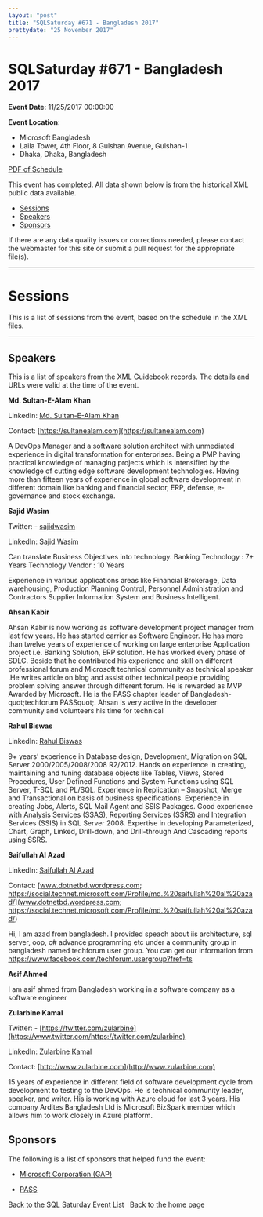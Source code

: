```yaml
---
layout: "post" 
title: "SQLSaturday #671 - Bangladesh 2017" 
prettydate: "25 November 2017" 
---
```

# SQLSaturday #671 - Bangladesh 2017
 
**Event Date**: 11/25/2017 00:00:00
 
**Event Location**:
- Microsoft Bangladesh
- Laila Tower, 4th Floor, 8 Gulshan Avenue, Gulshan-1
- Dhaka, Dhaka, Bangladesh
 
<a href="/assets/pdf/0671.pdf">PDF of Schedule</a>
 
This event has completed. All data shown below is from the historical XML public data available.
<ul>
   <li><a href="#sessions">Sessions</a></li>
   <li><a href="#speakers">Speakers</a></li>
   <li><a href="#sponsors">Sponsors</a></li>
</ul>
 
 
If there are any data quality issues or corrections needed, please contact the webmaster for this site or submit a pull request for the appropriate file(s). 
 
----------------------------------------------------------------------------------- 
 
# <a name="sessions"></a>Sessions
This is a list of sessions from the event, based on the schedule in the XML files.
 
----------------------------------------------------------------------------------- 
## <a name="#speakers"></a>Speakers
This is a list of speakers from the XML Guidebook records. The details and URLs were valid at the time of the event.
 
 
**Md. Sultan-E-Alam Khan**
 
LinkedIn: [Md. Sultan-E-Alam Khan](https://www.linkedin.com/in/md-sultan-e-alam-khan-pmp-75b78ab)
 
Contact: [https://sultanealam.com](https://sultanealam.com)
 
A DevOps Manager and a software solution architect with unmediated experience in digital transformation for enterprises. Being a PMP having practical knowledge of managing projects which is intensified by the knowledge of cutting edge software development technologies. Having more than fifteen years of experience in global software development in different domain like banking and financial sector, ERP, defense, e-governance and stock exchange.
 
**Sajid Wasim**
 
Twitter:  - [sajidwasim](https://www.twitter.com/sajidwasim)
 
LinkedIn: [Sajid Wasim](http://www.linkedin.com/in/SajidWasim)
 
Can translate Business Objectives into technology. 
Banking Technology : 7+ Years 
Technology Vendor : 10 Years 

Experience in various applications areas like Financial  Brokerage, Data warehousing, Production Planning  Control, Personnel  Administration and Contractors  Supplier Information System and Business Intelligent.
 
**Ahsan Kabir**
 
Ahsan Kabir is now working as software development project manager from last few years. He has started carrier as Software Engineer. He has more than twelve years of experience of working on large enterprise Application project i.e. Banking Solution, ERP solution. He has worked every phase of SDLC. Beside that he contributed his experience and skill on different professional forum and Microsoft technical community as technical speaker .He writes article on blog and assist other technical people providing problem solving answer through different forum. He is rewarded as MVP Awarded by Microsoft. He is the PASS chapter leader of Bangladesh-quot;techforum PASSquot;. Ahsan is very active in the developer community and volunteers his time for technical 
 
**Rahul Biswas**
 
LinkedIn: [Rahul Biswas](https://linkedin.com/in/rahul-biswas-77215130)
 
9+ years’ experience in Database design, Development, Migration on SQL Server 2000/2005/2008/2008 R2/2012.
Hands on experience in creating, maintaining and tuning database objects like Tables, Views, Stored Procedures, User Defined Functions and System Functions using SQL Server, T-SQL and PL/SQL.
Experience in Replication – Snapshot, Merge and Transactional on basis of business specifications. 
Experience in creating Jobs, Alerts, SQL Mail Agent and SSIS Packages.
Good experience with Analysis Services (SSAS), Reporting Services (SSRS) and Integration Services (SSIS) in SQL Server 2008.
Expertise in developing Parameterized, Chart, Graph, Linked, Drill-down, and Drill-through And Cascading reports using SSRS.
 
**Saifullah Al Azad**
 
LinkedIn: [Saifullah Al Azad](https://www.linkedin.com/in/saifullah-azad-7a860469)
 
Contact: [www.dotnetbd.wordpress.com; https://social.technet.microsoft.com/Profile/md.%20saifullah%20al%20azad/](www.dotnetbd.wordpress.com; https://social.technet.microsoft.com/Profile/md.%20saifullah%20al%20azad/)
 
Hi,
I am azad from bangladesh. I provided speach about iis architecture, sql server, oop, c# advance programming etc under a community group in bangladesh named techforum user group. You can get our information from https://www.facebook.com/techforum.usergroup?fref=ts
 
**Asif Ahmed**
 
I am asif ahmed from Bangladesh  working in a software company as a software engineer
 
**Zularbine Kamal**
 
Twitter:  - [https://twitter.com/zularbine](https://www.twitter.com/https://twitter.com/zularbine)
 
LinkedIn: [Zularbine Kamal](https://bd.linkedin.com/in/zularbine-kamal-7574222)
 
Contact: [http://www.zularbine.com](http://www.zularbine.com)
 
15 years of experience in different field of software development cycle from development to testing to the DevOps. He is technical community leader, speaker, and writer. His is working with Azure cloud for last 3 years. His company Ardites Bangladesh Ltd is Microsoft BizSpark member which allows him to work closely in Azure platform.
 
 
 
## <a name="sponsors"></a>Sponsors
The following is a list of sponsors that helped fund the event:
 
- [Microsoft Corporation (GAP)](http://www.microsoft.com/en-us/server-cloud/products/sql-server/)
 
- [PASS](http://www.pass.org)
 
[Back to the SQL Saturday Event List](/past.html)
&nbsp;
[Back to the home page](/index.html)
